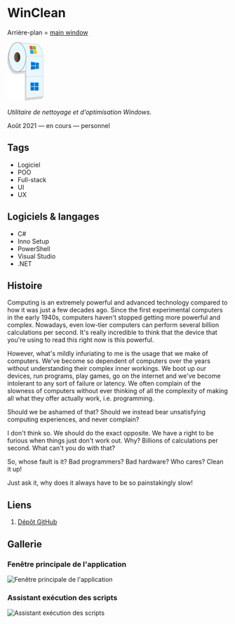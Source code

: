 # WinClean

Arrière-plan = [main window](https://github.com/5cover/WinClean/wiki/locale/fr-FR/img/MainWindow.png)

![Logo](https://raw.githubusercontent.com/5cover/WinClean/master/WinClean/Resources/Images/WinClean.png)

*Utilitaire de nettoyage et d'optimisation Windows.*

Août 2021 &mdash; en cours &mdash; personnel

## Tags

- Logiciel
- POO
- Full-stack
- UI
- UX

## Logiciels & langages

- C#
- Inno Setup
- PowerShell
- Visual Studio
- .NET

## Histoire

Computing is an extremely powerful and advanced technology compared to how it was just a few decades ago. Since the first experimental computers in the early 1940s, computers haven't stopped getting more powerful and complex. Nowadays, even low-tier computers can perform several billion calculations per second. It's really incredible to think that the device that you're using to read this right now is this powerful.

However, what's mildly infuriating to me is the usage that we make of computers. We've become so dependent of computers over the years without understanding their complex inner workings. We boot up our devices, run programs, play games, go on the internet and we've become intolerant to any sort of failure or latency. We often complain of the slowness of computers without ever thinking of all the complexity of making all what they offer actually work, i.e. programming.

Should we be ashamed of that? Should we instead bear unsatisfying computing experiences, and never complain?

I don't think so. We should do the exact opposite. We have a right to be furious when things just don't work out. Why? Billions of calculations per second. What can't you do with that?

So, whose fault is it? Bad programmers? Bad hardware? Who cares? Clean it up!

Just ask it, why does it always have to be so painstakingly slow!

## Liens

1. [Dépôt GitHub](https://github.com/5cover/WinClean)

## Gallerie

### Fenêtre principale de l'application

![Fenêtre principale de l'application](https://github.com/5cover/WinClean/wiki/locale/fr-FR/img/MainWindow.png)

### Assistant exécution des scripts

![Assistant exécution des scripts](https://github.com/5cover/WinClean/wiki/locale/fr-FR/img/Page2.png)
